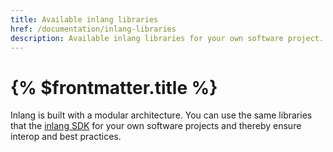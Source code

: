 ```yaml
---
title: Available inlang libraries
href: /documentation/inlang-libraries
description: Available inlang libraries for your own software project.
---
```


# {% $frontmatter.title %}

Inlang is built with a modular architecture. You can use the same libraries that the [inlang SDK](/documentation/reference/sdk) for your own software projects and thereby ensure interop and best practices.

<!-- TODO mini marketplace-like overview -->